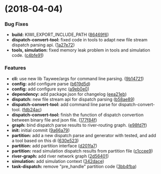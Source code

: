 <a name=""></a>
#  (2018-04-04)


### Bug Fixes

* **build:** KIWI_EXPORT_INCLUDE_PATH ([86469f6](https://git.gensh.me/HPCer/hydrology/pnohs/commits/86469f6))
* **dispatch-convert-tool:** fixed code in tools to adapt new file stream dispatch parsing api. ([1a27e72](https://git.gensh.me/HPCer/hydrology/pnohs/commits/1a27e72))
* **tools, simulation:** fixed memory leak problem in tools and simulation code. ([c4bfe91](https://git.gensh.me/HPCer/hydrology/pnohs/commits/c4bfe91))


### Features

* **cli:** use new lib Taywee/args for command line parsing. ([9b14721](https://git.gensh.me/HPCer/hydrology/pnohs/commits/9b14721))
* **config:** add configure parse ([b619d5d](https://git.gensh.me/HPCer/hydrology/pnohs/commits/b619d5d))
* **config:** add configure sync ([a9eb0e0](https://git.gensh.me/HPCer/hydrology/pnohs/commits/a9eb0e0))
* **dependency:** add package.json for changelog ([eea21eb](https://git.gensh.me/HPCer/hydrology/pnohs/commits/eea21eb))
* **dispatch:** new file stream api for dispatch parsing ([b58ae89](https://git.gensh.me/HPCer/hydrology/pnohs/commits/b58ae89))
* **dispatch-convert-tool:** add command line parse for dispatch-convert-tool. ([fdb24ac](https://git.gensh.me/HPCer/hydrology/pnohs/commits/fdb24ac))
* **dispatch-convert-tool:** finish the function of dispatch convertion between binary file and json file. ([177f84f](https://git.gensh.me/HPCer/hydrology/pnohs/commits/177f84f))
* **graph:** bind dispatch parse results to river-routing graph. ([e98fd7f](https://git.gensh.me/HPCer/hydrology/pnohs/commits/e98fd7f))
* **init:** initial commit ([9a66a79](https://git.gensh.me/HPCer/hydrology/pnohs/commits/9a66a79))
* **partition:** add a new dispatch parse and generator with tested, and add a tool based on this di ([630e523](https://git.gensh.me/HPCer/hydrology/pnohs/commits/630e523))
* **partition:** add partition interface ([d201fa7](https://git.gensh.me/HPCer/hydrology/pnohs/commits/d201fa7))
* **partition:** read simulation dispatch results from partition file ([c1ccee9](https://git.gensh.me/HPCer/hydrology/pnohs/commits/c1ccee9))
* **river-graph:** add river network graph ([2d56401](https://git.gensh.me/HPCer/hydrology/pnohs/commits/2d56401))
* **simulation:** add simulation context ([342dace](https://git.gensh.me/HPCer/hydrology/pnohs/commits/342dace))
* **task-dispatch:** remove "pre_handle" partition code ([3bb4fba](https://git.gensh.me/HPCer/hydrology/pnohs/commits/3bb4fba))



